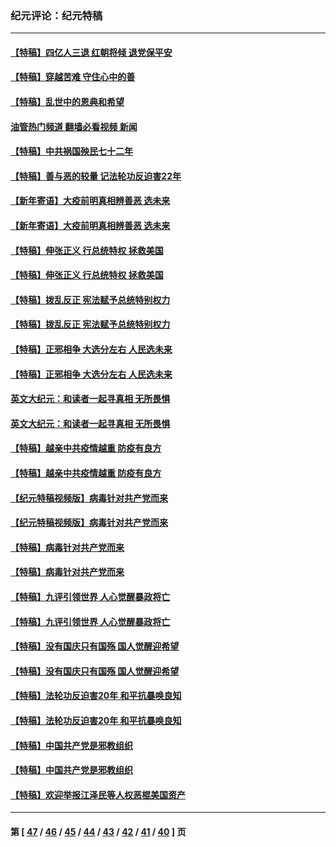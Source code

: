 ### 纪元评论：纪元特稿
---
#### [【特稿】四亿人三退 红朝将倾 退党保平安](../../pages/nsc424/n13794378.md?08220330) 
#### [【特稿】穿越苦难 守住心中的善](../../pages/nsc424/n13784979.md?08220330) 
#### [【特稿】乱世中的恩典和希望](../../pages/nsc424/n13734687.md?08220330) 
#### [油管热门频道 翻墙必看视频 新闻](ok?08220330)
#### [【特稿】中共祸国殃民七十二年](../../pages/nsc424/n13272607.md?08220330) 
#### [【特稿】善与恶的较量 记法轮功反迫害22年](../../pages/nsc424/n13086597.md?08220330) 
#### [【新年寄语】大疫前明真相辨善恶 选未来](../../pages/nsc424/n12660855.md?08220330) 
#### [【新年寄语】大疫前明真相辨善恶 选未来](../../pages/nsc424/n12660855.md?08220330) 
#### [【特稿】伸张正义 行总统特权 拯救美国](../../pages/nsc424/n12616806.md?08220330) 
#### [【特稿】伸张正义 行总统特权 拯救美国](../../pages/nsc424/n12616806.md?08220330) 
#### [【特稿】拨乱反正 宪法赋予总统特别权力](../../pages/nsc424/n12598306.md?08220330) 
#### [【特稿】拨乱反正 宪法赋予总统特别权力](../../pages/nsc424/n12598306.md?08220330) 
#### [【特稿】正邪相争 大选分左右 人民选未来](../../pages/nsc424/n12545208.md?08220330) 
#### [【特稿】正邪相争 大选分左右 人民选未来](../../pages/nsc424/n12545208.md?08220330) 
#### [英文大纪元：和读者一起寻真相 无所畏惧](../../pages/nsc424/n12542027.md?08220330) 
#### [英文大纪元：和读者一起寻真相 无所畏惧](../../pages/nsc424/n12542027.md?08220330) 
#### [【特稿】越亲中共疫情越重 防疫有良方](../../pages/nsc424/n12042989.md?08220330) 
#### [【特稿】越亲中共疫情越重 防疫有良方](../../pages/nsc424/n12042989.md?08220330) 
#### [【纪元特稿视频版】病毒针对共产党而来](../../pages/nsc424/n11977328.md?08220330) 
#### [【纪元特稿视频版】病毒针对共产党而来](../../pages/nsc424/n11977328.md?08220330) 
#### [【特稿】病毒针对共产党而来](../../pages/nsc424/n11928818.md?08220330) 
#### [【特稿】病毒针对共产党而来](../../pages/nsc424/n11928818.md?08220330) 
#### [【特稿】九评引领世界 人心觉醒暴政将亡](../../pages/nsc424/n11660496.md?08220330) 
#### [【特稿】九评引领世界 人心觉醒暴政将亡](../../pages/nsc424/n11660496.md?08220330) 
#### [【特稿】没有国庆只有国殇 国人觉醒迎希望](../../pages/nsc424/n11549354.md?08220330) 
#### [【特稿】没有国庆只有国殇 国人觉醒迎希望](../../pages/nsc424/n11549354.md?08220330) 
#### [【特稿】法轮功反迫害20年 和平抗暴唤良知](../../pages/nsc424/n11389135.md?08220330) 
#### [【特稿】法轮功反迫害20年 和平抗暴唤良知](../../pages/nsc424/n11389135.md?08220330) 
#### [【特稿】中国共产党是邪教组织](../../pages/nsc424/n11355551.md?08220330) 
#### [【特稿】中国共产党是邪教组织](../../pages/nsc424/n11355551.md?08220330) 
#### [【特稿】欢迎举报江泽民等人权恶棍美国资产](../../pages/nsc424/n11303040.md?08220330) 

---
#### 第 [ [47](./47.md?08220330) / [46](./46.md?08220330) / [45](./45.md?08220330) / [44](./44.md?08220330) / [43](./43.md?08220330) / [42](./42.md?08220330) / [41](./41.md?08220330) / [40](./40.md?08220330) ] 页
